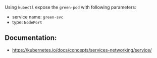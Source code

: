 Using `kubectl` expose the `green-pod` with following parameters:

- service name: `green-svc`
- type: `NodePort`


## Documentation:
- https://kubernetes.io/docs/concepts/services-networking/service/

